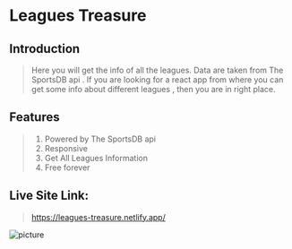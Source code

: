 # Leagues Treasure 

## Introduction

> Here you will get the info of all the leagues. Data are taken from The SportsDB api . If you are looking for a react app from where you can get some info about different leagues , then you are in right place. 

## Features

> 1. Powered by The SportsDB api
> 2. Responsive
> 3. Get All Leagues Information
> 4. Free forever

## Live Site Link: 

> https://leagues-treasure.netlify.app/

![picture](https://i.ibb.co/Wg1GdVt/ss.png)
